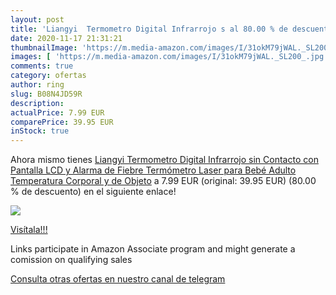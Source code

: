 ```yaml
---
layout: post
title: 'Liangyi  Termometro Digital Infrarrojo s al 80.00 % de descuento'
date: 2020-11-17 21:31:21
thumbnailImage: 'https://m.media-amazon.com/images/I/31okM79jWAL._SL200_.jpg'
images: [ 'https://m.media-amazon.com/images/I/31okM79jWAL._SL200_.jpg' ]
comments: true
category: ofertas
author: ring
slug: B08N4JD59R
description:
actualPrice: 7.99 EUR
comparePrice: 39.95 EUR
inStock: true
---
```


Ahora mismo tienes [Liangyi  Termometro Digital Infrarrojo sin Contacto con Pantalla LCD y Alarma de Fiebre Termómetro Laser para Bebé Adulto Temperatura Corporal y de Objeto](https://www.amazon.es/dp/B08N4JD59R/?tag=redken-21) a 7.99 EUR (original: 39.95 EUR) (80.00 %  de descuento) en el siguiente enlace!

[![](https://m.media-amazon.com/images/I/31okM79jWAL._SL200_.jpg)](https://www.amazon.es/dp/B08N4JD59R/?tag=redken-21)

[Visítala!!!](https://www.amazon.es/dp/B08N4JD59R/?tag=redken-21)

Links participate in Amazon Associate program and might generate a comission on qualifying sales

[Consulta otras ofertas en nuestro canal de telegram](https://t.me/s/ofertas25)
